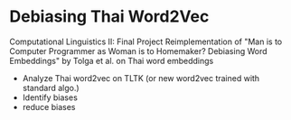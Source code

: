 # Debiasing Thai Word2Vec
Computational Linguistics II: Final Project 
Reimplementation of "Man is to Computer Programmer as Woman is to Homemaker? Debiasing Word Embeddings" by Tolga et al. on Thai word embeddings
* Analyze Thai word2vec on TLTK (or new word2vec trained with standard algo.)
* Identify biases
* reduce biases

